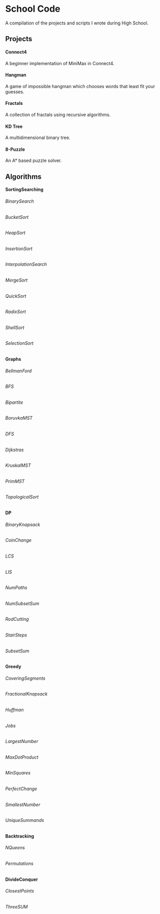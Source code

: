 # School Code

A compilation of the projects and scripts I wrote during High School.

## Projects

#### Connect4
A beginner implementation of MiniMax in Connect4.

#### Hangman
A game of impossible hangman which chooses words that least fit your guesses.

#### Fractals
A collection of fractals using recursive algorithms.

#### KD Tree
A multidimensional binary tree.

#### 8-Puzzle
An A* based puzzle solver.

## Algorithms

#### SortingSearching

###### BinarySearch

###### BucketSort

###### HeapSort

###### InsertionSort

###### InterpolationSearch

###### MergeSort

###### QuickSort

###### RadixSort

###### ShellSort

###### SelectionSort

#### Graphs

###### BellmanFord

###### BFS

###### Bipartite

###### BoruvkaMST

###### DFS

###### Dijkstras

###### KruskalMST

###### PrimMST

###### TopologicalSort

#### DP

###### BinaryKnapsack

###### CoinChange

###### LCS

###### LIS

###### NumPaths

###### NumSubsetSum

###### RodCutting

###### StairSteps

###### SubsetSum

#### Greedy

###### CoveringSegments

###### FractionalKnapsack

###### Huffman

###### Jobs

###### LargestNumber

###### MaxDotProduct

###### MinSquares

###### PerfectChange

###### SmallestNumber

###### UniqueSummands

#### Backtracking

###### NQueens

###### Permutations

#### DivideConquer

###### ClosestPoints

###### ThreeSUM
